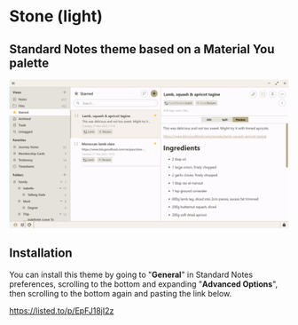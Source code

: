 # Stone (light)
## Standard Notes theme based on a Material You palette
![Preview](lightstone.png)
## Installation
You can install this theme by going to "**General**" in Standard Notes preferences, scrolling to the bottom and expanding "**Advanced Options**", then scrolling to the bottom again and pasting the link below.

https://listed.to/p/EpFJ18jI2z
